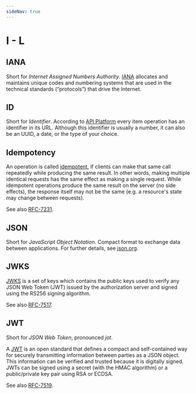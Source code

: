 ```yaml
---
sideNav: true
---
```


# I - L

## IANA

Short for _Internet Assigned Numbers Authority_.
[IANA](https://www.iana.org/) allocates and maintains unique codes and numbering systems that are used in the technical standards (“protocols”) that drive the Internet.

## ID

Short for _Identifier_.
According to [API Platform](https://api-platform.com/docs/core/identifiers/) every item operation has an identifier in its URL.
Although this identifier is usually a number, it can also be an UUID, a date, or the type of your choice.

## Idempotency

An operation is called [idempotent](https://www.restapitutorial.com/lessons/idempotency.html), if clients can make that same call repeatedly while producing the same result.
In other words, making multiple identical requests has the same effect as making a single request.
While idempotent operations produce the same result on the server (no side effects), the response itself may not be the same (e.g. a resource's state may change between requests).

See also [RFC-7231](https://tools.ietf.org/html/rfc7231#section-4.2.2).

## JSON

Short for _JavaScript Object Notation_.
Compact format to exchange data between applications.
For further details, see [json.org](https://www.json.org/json-en.html).

## JWKS

[JWKS](https://auth0.com/docs/tokens/concepts/jwks) is a set of keys which contains the public keys used to verify any JSON Web Token (JWT) issued by the authorization server and signed using the RS256 signing algorithm.

See also [RFC-7517](https://tools.ietf.org/html/rfc7517#page-5).

## JWT

Short for _JSON Web Token_, pronounced _jot_.

A [JWT](https://jwt.io/introduction/) is an open standard that defines a compact and self-contained way for securely transmitting information between parties as a JSON object.
This information can be verified and trusted because it is digitally signed.
JWTs can be signed using a secret (with the HMAC algorithm) or a public/private key pair using RSA or ECDSA.

See also [RFC-7519](https://tools.ietf.org/html/rfc7519#page-7).